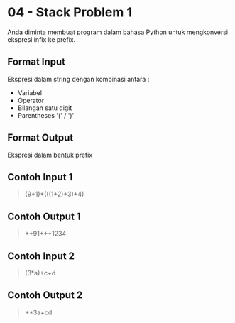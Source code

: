 # 04 - Stack Problem 1
Anda diminta membuat program dalam bahasa Python untuk mengkonversi ekspresi infix ke prefix.

## Format Input
Ekspresi dalam string dengan kombinasi antara :
  - Variabel
  - Operator
  - Bilangan satu digit
  - Parentheses '(' / ')'

## Format Output
Ekspresi dalam bentuk prefix

## Contoh Input 1
> (9+1)*(((1+2)+3)+4)
## Contoh Output 1
> *+91+++1234
## Contoh Input 2
> (3*a)+c+d
## Contoh Output 2
> +*3a+cd

